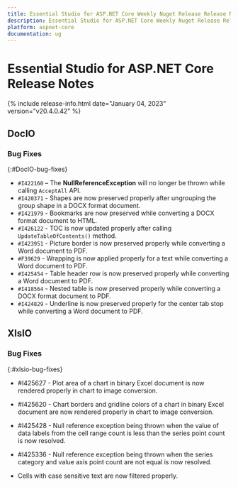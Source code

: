 ```yaml
---
title: Essential Studio for ASP.NET Core Weekly Nuget Release Release Notes  
description: Essential Studio for ASP.NET Core Weekly Nuget Release Release Notes  
platform: aspnet-core
documentation: ug
---
```


# Essential Studio for ASP.NET Core  Release Notes  

{% include release-info.html date="January 04, 2023"  version="v20.4.0.42" %} 

## DocIO

### Bug Fixes
{:#DocIO-bug-fixes}

- `#I422160` – The **NullReferenceException** will no longer be thrown while calling `AcceptAll` API.
- `#I420371` - Shapes are now preserved properly after ungrouping the group shape in a DOCX format document.
- `#I421979` - Bookmarks are now preserved while converting a DOCX format document to HTML.
- `#I426122` - TOC is now updated properly after calling `UpdateTableOfContents()` method.
- `#I423951` - Picture border is now preserved properly while converting a Word document to PDF.
- `#F39629` - Wrapping is now applied properly for a text while converting a Word document to PDF.
- `#I425454` - Table header row is now preserved properly while converting a Word document to PDF.
- `#I418564` - Nested table is now preserved properly while converting a DOCX format document to PDF.
- `#I424829` - Underline is now preserved properly for the center tab stop while converting a Word document to PDF.


## XlsIO

### Bug Fixes
{:#xlsio-bug-fixes}

* \#I425627 - Plot area of a chart in binary Excel document is now rendered properly in chart to image conversion.
* \#I425620 - Chart borders and gridline colors of a chart in binary Excel document are now rendered properly in chart to image conversion.
* \#I425428 - Null reference exception being thrown when the value of data labels from the cell range count is less than the series point count is now resolved.
* \#I425336 - Null reference exception being thrown when the series category and value axis point count are not equal is now resolved.

* Cells with case sensitive text are now filtered properly.


